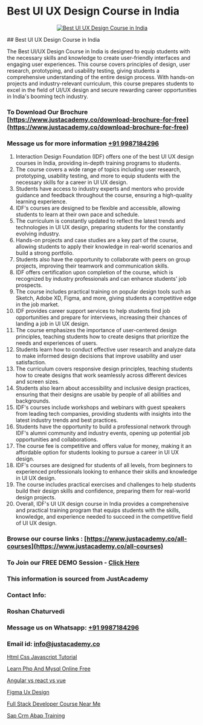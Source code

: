 # Best UI UX Design Course in India

<p align="center">
  <a href="https://justacademy.co/all-courses">
    <img src="https://ibb.co/CngWr2j" alt="Best UI UX Design Course in India">
  </a>
</p>
## Best UI UX Design Course in India

The Best UI/UX Design Course in India is designed to equip students with the necessary skills and knowledge to create user-friendly interfaces and engaging user experiences. This course covers principles of design, user research, prototyping, and usability testing, giving students a comprehensive understanding of the entire design process. With hands-on projects and industry-relevant curriculum, this course prepares students to excel in the field of UI/UX design and secure rewarding career opportunities in India's booming tech industry.
### To Download Our Brochure [https://www.justacademy.co/download-brochure-for-free](https://www.justacademy.co/download-brochure-for-free)
### Message us for more information [+91 9987184296](https://api.whatsapp.com/send?phone=919987184296)
1) Interaction Design Foundation (IDF) offers one of the best UI UX design courses in India, providing in-depth training programs to students.
2) The course covers a wide range of topics including user research, prototyping, usability testing, and more to equip students with the necessary skills for a career in UI UX design.
3) Students have access to industry experts and mentors who provide guidance and feedback throughout the course, ensuring a high-quality learning experience.
4) IDF's courses are designed to be flexible and accessible, allowing students to learn at their own pace and schedule.
5) The curriculum is constantly updated to reflect the latest trends and technologies in UI UX design, preparing students for the constantly evolving industry.
6) Hands-on projects and case studies are a key part of the course, allowing students to apply their knowledge in real-world scenarios and build a strong portfolio.
7) Students also have the opportunity to collaborate with peers on group projects, improving their teamwork and communication skills.
8) IDF offers certification upon completion of the course, which is recognized by industry professionals and can enhance students' job prospects.
9) The course includes practical training on popular design tools such as Sketch, Adobe XD, Figma, and more, giving students a competitive edge in the job market.
10) IDF provides career support services to help students find job opportunities and prepare for interviews, increasing their chances of landing a job in UI UX design.
11) The course emphasizes the importance of user-centered design principles, teaching students how to create designs that prioritize the needs and experiences of users.
12) Students learn how to conduct effective user research and analyze data to make informed design decisions that improve usability and user satisfaction.
13) The curriculum covers responsive design principles, teaching students how to create designs that work seamlessly across different devices and screen sizes.
14) Students also learn about accessibility and inclusive design practices, ensuring that their designs are usable by people of all abilities and backgrounds.
15) IDF's courses include workshops and webinars with guest speakers from leading tech companies, providing students with insights into the latest industry trends and best practices.
16) Students have the opportunity to build a professional network through IDF's alumni community and industry events, opening up potential job opportunities and collaborations.
17) The course fee is competitive and offers value for money, making it an affordable option for students looking to pursue a career in UI UX design.
18) IDF's courses are designed for students of all levels, from beginners to experienced professionals looking to enhance their skills and knowledge in UI UX design.
19) The course includes practical exercises and challenges to help students build their design skills and confidence, preparing them for real-world design projects.
20) Overall, IDF's UI UX design course in India provides a comprehensive and practical training program that equips students with the skills, knowledge, and experience needed to succeed in the competitive field of UI UX design.

### Browse our course links : [https://www.justacademy.co/all-courses](https://www.justacademy.co/all-courses) 
### To Join our FREE DEMO Session - [Click Here](https://www.justacademy.co/register-for-course-demo)


### This information is sourced from JustAcademy
### Contact Info:
### Roshan Chaturvedi
### Message us on Whatsapp: [+91 9987184296](https://api.whatsapp.com/send?phone=919987184296)
### Email id: [info@justacademy.co](mailto:info@justacademy.co)
                
[Html Css Javascript Tutorial](https://www.linkedin.com/pulse/html-css-javascript-tutorial-justacademy-delhi-zgs7c?trackingId=klrznF9%2BS2cFGF5VKoAzdA%3D%3D&lipi=urn%3Ali%3Apage%3Ad_flagship3_company_admin%3BwYu9zKHBRZajlu4pteaL6Q%3D%3D)

[Learn Php And Mysql Online Free](https://www.linkedin.com/pulse/learn-php-mysql-online-free-justacademy-beangaluru-3qhhc?trackingId=hTK3LoPGtgEg3RRfzJSjdA%3D%3D&lipi=urn%3Ali%3Apage%3Ad_flagship3_company_admin%3BBUakVGECTzaHeYDngAD9NQ%3D%3D)

[Angular vs react vs vue](https://medium.com/@AkashSingh2052/angular-vs-react-vs-vue-f59d26fe6e96)

[Figma Ux Design](https://medium.com/@ranepooja/figma-ux-design-2a00db9b0153)

[Full Stack Developer Course Near Me](https://justacademyin.github.io/justacademy/full-stack-developer-course-near-me)

[Sap Crm Abap Training](https://justacademyin.github.io/justacademy/sap-crm-abap-training)


